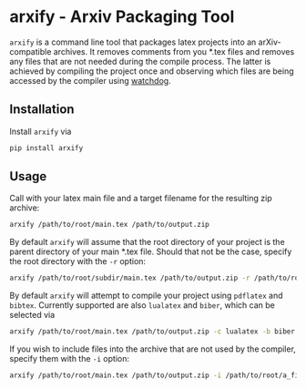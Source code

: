 # arxify - Arxiv Packaging Tool
`arxify` is a command line tool that packages latex projects into an arXiv-compatible archives.
It removes comments from you *.tex files and removes any files that are not needed during the compile process.
The latter is achieved by compiling the project once and observing which files are being accessed by the compiler using [watchdog](https://github.com/gorakhargosh/watchdog).

## Installation
Install `arxify` via 
```bash
pip install arxify
```

## Usage
Call with your latex main file and a target filename for the resulting zip archive:
```bash
arxify /path/to/root/main.tex /path/to/output.zip
```

By default `arxify` will assume that the root directory of your project is the parent directory of your main *.tex file.
Should that not be the case, specify the root directory with the `-r` option:
```bash
arxify /path/to/root/subdir/main.tex /path/to/output.zip -r /path/to/root/
```

By default `arxify` will attempt to compile your project using `pdflatex` and `bibtex`. 
Currently supported are also `lualatex` and `biber`, which can be selected via
```bash
arxify /path/to/root/main.tex /path/to/output.zip -c lualatex -b biber
```

If you wish to include files into the archive that are not used by the compiler, specify them with the `-i` option:
```bash
arxify /path/to/root/main.tex /path/to/output.zip -i /path/to/root/a_file.txt /path/to/root/another_file.txt
```
